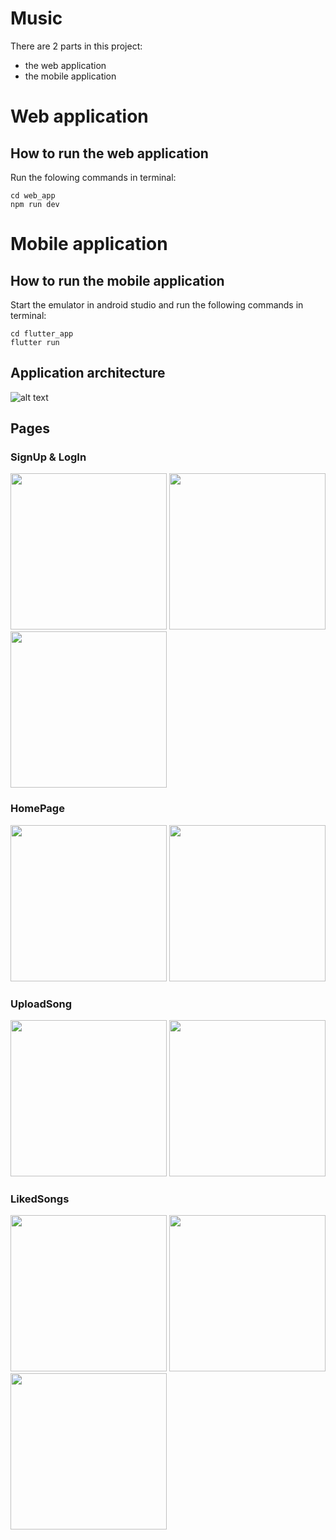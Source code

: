 # Music
There are 2 parts in this project:
- the web application
- the mobile application

# Web application
## How to run the web application
Run the folowing commands in terminal:
```
cd web_app
npm run dev
```

# Mobile application
## How to run the mobile application
Start the emulator in android studio and run the following commands in terminal:
```
cd flutter_app
flutter run
```
## Application architecture
![alt text](readme_images/Architecture.png)

## Pages
### SignUp & LogIn
<img src="readme_images/SignUp.png" width="250"/>
<img src="readme_images/SignIn.png" width="250"/>
<img src="readme_images/SignInCompleted.png" width="250"/>

### HomePage
<img src="readme_images/HomePage.png" width="250"/>
<img src="readme_images/HomePageScroll.png" width="250"/>

### UploadSong
<img src="readme_images/UploadSong.png" width="250"/>
<img src="readme_images/UploadSongCompleted.png" width="250"/>

### LikedSongs
<img src="readme_images/LikedSongs.png" width="250"/>
<img src="readme_images/LikedSongsSpanish.png" width="250"/>
<img src="readme_images/LikedSongsSpanishAndOthers.png" width="250"/>
